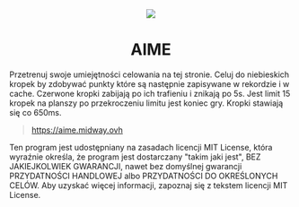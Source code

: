 <div align="center"><img src="https://resources.midway.ovh/own/aime.tiff"></div>
<div align="center"><h1>AIME</h1></div>
Przetrenuj swoje umiejętności celowania na tej stronie.
Celuj do niebieskich kropek by zdobywać punkty które są następnie zapisywane w rekordzie i w cache.
Czerwone kropki zabijają po ich trafieniu i znikają po 5s.
Jest limit 15 kropek na planszy po przekroczeniu limitu jest koniec gry.
Kropki stawiają się co 650ms.


> https://aime.midway.ovh

Ten program jest udostępniany na zasadach licencji MIT License, która wyraźnie określa, że program jest dostarczany "takim jaki jest", BEZ JAKIEJKOLWIEK GWARANCJI, nawet bez domyślnej gwarancji PRZYDATNOŚCI HANDLOWEJ albo PRZYDATNOŚCI DO OKREŚLONYCH CELÓW. Aby uzyskać więcej informacji, zapoznaj się z tekstem licencji MIT License.

